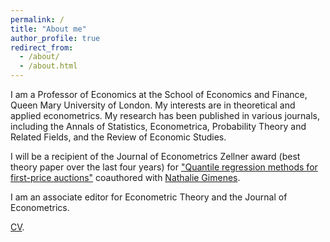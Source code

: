 ```yaml
---
permalink: /
title: "About me"
author_profile: true
redirect_from: 
  - /about/
  - /about.html
---
```


I am a Professor of Economics at the School of Economics and Finance, Queen Mary University of London. My interests are in theoretical and applied econometrics. My research has been published in various journals, including the Annals of Statistics, Econometrica, Probability Theory and Related Fields, and the Review of Economic Studies.

I will be a recipient of the Journal of Econometrics Zellner award (best theory paper over the last four years) for ["Quantile regression methods for first-price auctions"](https://www.sciencedirect.com/science/article/abs/pii/S0304407621001524) coauthored with [Nathalie Gimenes](https://sites.google.com/view/nathaliegimenes).

I am an associate editor for Econometric Theory and the Journal of Econometrics.

[CV](../assets/CV202401_EG.pdf).
